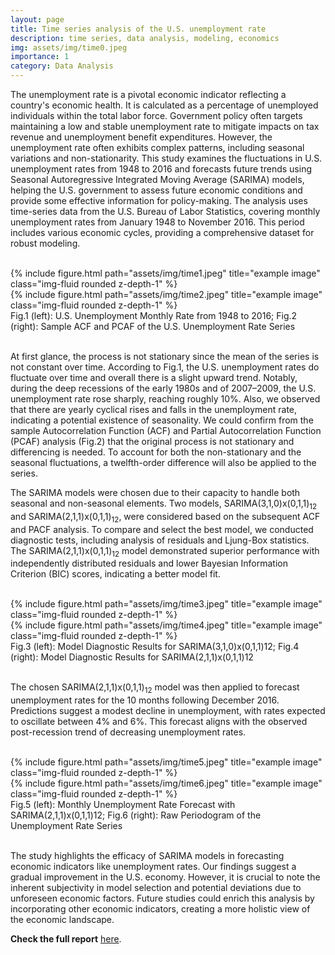 ```yaml
---
layout: page
title: Time series analysis of the U.S. unemployment rate
description: time series, data analysis, modeling, economics
img: assets/img/time0.jpeg
importance: 1
category: Data Analysis
---
```


The unemployment rate is a pivotal economic indicator reflecting a country's economic health. It is calculated as a percentage of unemployed individuals within the total labor force. Government policy often targets maintaining a low and stable unemployment rate to mitigate impacts on tax revenue and unemployment benefit expenditures. However, the unemployment rate often exhibits complex patterns, including seasonal variations and non-stationarity. This study examines the fluctuations in U.S. unemployment rates from 1948 to 2016 and forecasts future trends using Seasonal Autoregressive Integrated Moving Average (SARIMA) models, helping the U.S. government to assess future economic conditions and provide some effective information for policy-making. The analysis uses time-series data from the U.S. Bureau of Labor Statistics, covering monthly unemployment rates from January 1948 to November 2016. This period includes various economic cycles, providing a comprehensive dataset for robust modeling.

<br />

<div class="row justify-content-sm-center">
    <div class="col-sm-4 mt-3 mt-md-0">
        {% include figure.html path="assets/img/time1.jpeg" title="example image" class="img-fluid rounded z-depth-1" %}
    </div>
    <div class="col-sm-4 mt-3 mt-md-0">
        {% include figure.html path="assets/img/time2.jpeg" title="example image" class="img-fluid rounded z-depth-1" %}
    </div>
</div>
<div class="caption">
    Fig.1 (left): U.S. Unemployment Monthly Rate from 1948 to 2016; Fig.2 (right): Sample ACF and PCAF of the U.S. Unemployment Rate Series
</div>

<br />

At first glance, the process is not stationary since the mean of the series is not constant over time. According to Fig.1, the U.S. unemployment rates do fluctuate over time and overall there is a slight upward trend. Notably, during the deep recessions of the early 1980s and of 2007–2009, the U.S. unemployment rate rose sharply, reaching roughly 10%. Also, we observed that there are yearly cyclical rises and falls in the unemployment rate, indicating a potential existence of seasonality. We could confirm from the sample Autocorrelation Function (ACF) and Partial Autocorrelation Function (PCAF) analysis (Fig.2) that the original process is not stationary and differencing is needed. To account for both the non-stationary and the seasonal fluctuations, a twelfth-order difference will also be applied to the series.

The SARIMA models were chosen due to their capacity to handle both seasonal and non-seasonal elements. Two models, SARIMA(3,1,0)x(0,1,1)<sub>12</sub> and SARIMA(2,1,1)x(0,1,1)<sub>12</sub>, were considered based on the subsequent ACF and PACF analysis. To compare and select the best model, we conducted diagnostic tests, including analysis of residuals and Ljung-Box statistics. The SARIMA(2,1,1)x(0,1,1)<sub>12</sub> model demonstrated superior performance with independently distributed residuals and lower Bayesian Information Criterion (BIC) scores, indicating a better model fit.

<br />

<div class="row justify-content-sm-center">
    <div class="col-sm-4 mt-3 mt-md-0">
        {% include figure.html path="assets/img/time3.jpeg" title="example image" class="img-fluid rounded z-depth-1" %}
    </div>
    <div class="col-sm-4 mt-3 mt-md-0">
        {% include figure.html path="assets/img/time4.jpeg" title="example image" class="img-fluid rounded z-depth-1" %}
    </div>
</div>
<div class="caption">
    Fig.3 (left): Model Diagnostic Results for SARIMA(3,1,0)x(0,1,1)12; Fig.4 (right): Model Diagnostic Results for SARIMA(2,1,1)x(0,1,1)12
</div>

<br />

The chosen SARIMA(2,1,1)x(0,1,1)<sub>12</sub> model was then applied to forecast unemployment rates for the 10 months following December 2016. Predictions suggest a modest decline in unemployment, with rates expected to oscillate between 4% and 6%. This forecast aligns with the observed post-recession trend of decreasing unemployment rates.

<br />

<div class="row justify-content-sm-center">
    <div class="col-sm-4 mt-3 mt-md-0">
        {% include figure.html path="assets/img/time5.jpeg" title="example image" class="img-fluid rounded z-depth-1" %}
    </div>
    <div class="col-sm-4 mt-3 mt-md-0">
        {% include figure.html path="assets/img/time6.jpeg" title="example image" class="img-fluid rounded z-depth-1" %}
    </div>
</div>
<div class="caption">
    Fig.5 (left): Monthly Unemployment Rate Forecast with SARIMA(2,1,1)x(0,1,1)12; Fig.6 (right): Raw Periodogram of the Unemployment Rate Series
</div>

<br />

The study highlights the efficacy of SARIMA models in forecasting economic indicators like unemployment rates. Our findings suggest a gradual improvement in the U.S. economy. However, it is crucial to note the inherent subjectivity in model selection and potential deviations due to unforeseen economic factors. Future studies could enrich this analysis by incorporating other economic indicators, creating a more holistic view of the economic landscape.

**Check the full report** <a href="/assets/pdf/time.pdf" target="_blank">here</a>.

